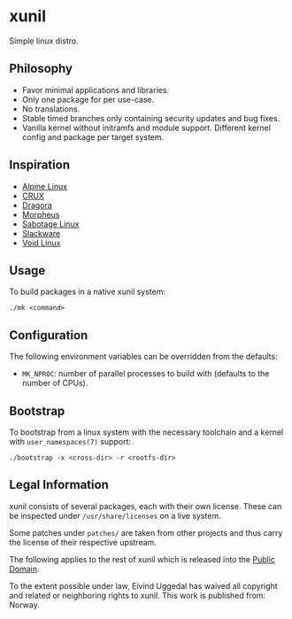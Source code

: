 xunil
=====

Simple linux distro.

Philosophy
----------

* Favor minimal applications and libraries.
* Only one package for per use-case.
* No translations.
* Stable timed branches only containing security updates and bug fixes.
* Vanilla kernel without initramfs and module support. Different kernel
  config and package per target system.

Inspiration
-----------

* [Alpine Linux][]
* [CRUX][]
* [Dragora][]
* [Morpheus][]
* [Sabotage Linux][]
* [Slackware][]
* [Void Linux][]

Usage
-----

To build packages in a native xunil system:

    ./mk <command>

## Configuration

The following environment variables can be overridden from the defaults:

* `MK_NPROC`: number of parallel processes to build with (defaults to the
  number of CPUs).

Bootstrap
---------

To bootstrap from a linux system with the necessary toolchain and
a kernel with `user_namespaces(7)` support:

    ./bootstrap -x <cross-dir> -r <rootfs-dir>

Legal Information
-----------------

xunil consists of several packages, each with their own license. These
can be inspected under `/usr/share/licenses` on a live system.

Some patches under `patches/` are taken from other projects and thus
carry the license of their respective upstream.

The following applies to the rest of xunil which is released into
the [Public Domain][].

To the extent possible under law, Eivind Uggedal has waived
all copyright and related or neighboring rights to xunil.
This work is published from: Norway.

[Alpine Linux]: https://www.alpinelinux.org/
[CRUX]: https://crux.nu/
[Dragora]: http://www.dragora.org/
[Morpheus]: http://morpheus.2f30.org/
[Sabotage Linux]: https://github.com/sabotage-linux/sabotage
[Slackware]: http://www.slackware.com/
[Void Linux]: http://www.voidlinux.eu/
[Public Domain]: http://creativecommons.org/publicdomain/zero/1.0/
